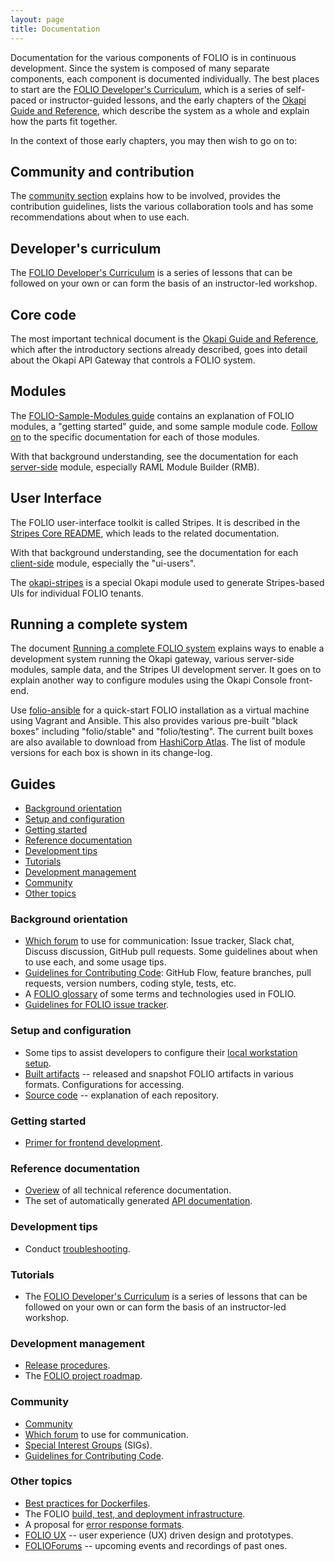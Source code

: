 ```yaml
---
layout: page
title: Documentation
---
```


Documentation for the various components of FOLIO is in continuous
development. Since the system is composed of many separate components,
each component is documented individually. The best places to start are
the [FOLIO Developer's Curriculum](http://dev.folio.org/curriculum), which
is a series of self-paced or instructor-guided lessons, and the early chapters
of the [Okapi Guide and Reference](https://github.com/folio-org/okapi/blob/master/doc/guide.md),
which describe the system as a whole and explain how the parts fit
together.

In the context of those early chapters, you may then wish to go on to:

## Community and contribution

The [community section](../community/) explains how to be involved,
provides the contribution guidelines, lists the various collaboration tools
and has some recommendations about when to use each.

## Developer's curriculum
The [FOLIO Developer's Curriculum](http://dev.folio.org/curriculum) is a series
of lessons that can be followed on your own or can form the basis of an
instructor-led workshop.

## Core code

The most important technical document is the
[Okapi Guide and Reference](https://github.com/folio-org/okapi/blob/master/doc/guide.md),
which after the introductory sections already described, goes into
detail about the Okapi API Gateway that controls a FOLIO system.

## Modules

The [FOLIO-Sample-Modules
guide](https://github.com/folio-org/folio-sample-modules/blob/master/README.md)
contains an explanation of FOLIO modules, a "getting started" guide,
and some sample module code.
[Follow on](https://github.com/folio-org/folio-sample-modules/blob/master/README.md#further-reading)
to the specific documentation for each of those modules.

With that background understanding, see the documentation for each
[server-side](../source-code/#server-side)
module, especially RAML Module Builder (RMB).

## User Interface

The FOLIO user-interface toolkit is called Stripes. It is described in the
[Stripes Core README](https://github.com/folio-org/stripes-core/blob/master/README.md),
which leads to the related documentation.

With that background understanding, see the documentation for each
[client-side](../source-code/#client-side)
module, especially the "ui-users".

The
[okapi-stripes](https://github.com/folio-org/okapi-stripes/blob/master/README.md)
is a special Okapi module used to generate Stripes-based UIs
for individual FOLIO tenants.

## Running a complete system

The document
[Running a complete FOLIO system](https://github.com/folio-org/ui-okapi-console/blob/master/doc/running-a-complete-system.md)
explains ways to enable a development system running the Okapi gateway,
various server-side modules, sample data, and the Stripes UI development server.
It goes on to explain another way to configure modules using the Okapi Console front-end.

Use [folio-ansible](https://github.com/folio-org/folio-ansible/blob/master/README.md)
for a quick-start FOLIO installation as a virtual machine using Vagrant and Ansible.
This also provides various pre-built "black boxes" including
"folio/stable" and "folio/testing".
The current built boxes are also available to download from
[HashiCorp Atlas](https://atlas.hashicorp.com/folio).
The list of module versions for each box is shown in its change-log.

## Guides

<!-- ../../okapi/doc/md2toc -l 2 -h 3 index.md -->
* [Background orientation](#background-orientation)
* [Setup and configuration](#setup-and-configuration)
* [Getting started](#getting-started)
* [Reference documentation](#reference-documentation)
* [Development tips](#development-tips)
* [Tutorials](#tutorials)
* [Development management](#development-management)
* [Community](#community)
* [Other topics](#other-topics)

### Background orientation

- [Which forum](/community/which-forum) to use for communication:
  Issue tracker, Slack chat, Discuss discussion, GitHub pull requests.
  Some guidelines about when to use each, and some usage tips.
- [Guidelines for Contributing Code](/community/contrib-code):
  GitHub Flow, feature branches, pull requests, version numbers, coding style,
  tests, etc.
- A [FOLIO glossary](glossary) of some terms and technologies used in FOLIO.
- [Guidelines for FOLIO issue tracker](guide-issues).

### Setup and configuration

- Some tips to assist developers to configure their
  [local workstation setup](setup).
- [Built artifacts](artifacts) -- released and snapshot FOLIO artifacts in various formats.
Configurations for accessing.
- [Source code](/source-code/) -- explanation of each repository.

### Getting started

- [Primer for frontend development](primer-develop-frontend).

### Reference documentation

- [Overiew](reference) of all technical reference documentation.
- <span id="api-reference"/> The set of automatically generated [API documentation](api).

### Development tips

- Conduct [troubleshooting](troubleshooting).

### Tutorials

- The [FOLIO Developer's Curriculum](/curriculum/) is a series
of lessons that can be followed on your own or can form the basis of an
instructor-led workshop.

### Development management

- [Release procedures](release-procedures).
- The [FOLIO project roadmap](https://wiki.folio.org/display/PC/FOLIO+Roadmap).

### Community

- [Community](/community/)
- [Which forum](/community/which-forum) to use for communication.
- [Special Interest Groups](https://wiki.folio.org/display/PC/Special+Interest+Groups) (SIGs).
- [Guidelines for Contributing Code](/community/contrib-code).

### Other topics

- [Best practices for Dockerfiles](best-practices-dockerfiles).
- The FOLIO [build, test, and deployment infrastructure](automation).
- A proposal for [error response formats](https://github.com/folio-org/okapi/blob/master/doc/error-formats-in-folio.md).
- [FOLIO UX](http://ux.folio.org/) -- user experience (UX) driven design and prototypes.
- [FOLIOForums](https://www.openlibraryenvironment.org/archives/category/olfforum) -- upcoming events and recordings of past ones.
